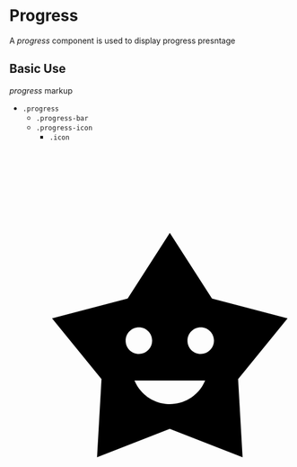 # Progress

A _progress_ component is used to display progress presntage

## Basic Use

_progress_ markup

- `.progress`
  - `.progress-bar`
  - `.progress-icon`
    - `.icon`

<snippeter>
<pre>
<div class="progress">
  <div class="progress-bar" style="width: 70%;"></div>

  <div class="progress-icon">
    <svg viewBox="0 0 24 24" class="icon">
      <path d="M12,2.5L8.42,8.06L2,9.74L6.2,14.88L5.82,21.5L12,19.09L18.18,21.5L17.8,14.88L22,9.74L15.58,8.06L12,2.5M9.38,10.5C10,10.5 10.5,11 10.5,11.63A1.12,1.12 0 0,1 9.38,12.75C8.75,12.75 8.25,12.25 8.25,11.63C8.25,11 8.75,10.5 9.38,10.5M14.63,10.5C15.25,10.5 15.75,11 15.75,11.63A1.12,1.12 0 0,1 14.63,12.75C14,12.75 13.5,12.25 13.5,11.63C13.5,11 14,10.5 14.63,10.5M9,15H15C14.5,16.21 13.31,17 12,17C10.69,17 9.5,16.21 9,15Z""></path>
    </svg>
  </div>
</div>
</pre>
</snippeter>
